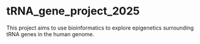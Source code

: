 # tRNA_gene_project_2025
This project aims to use bioinformatics to explore epigenetics surrounding tRNA genes in the human genome. 
